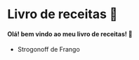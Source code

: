 # Livro de receitas :cake:



#### Olá! bem vindo ao meu livro de receitas! :wave:

- Strogonoff de Frango

